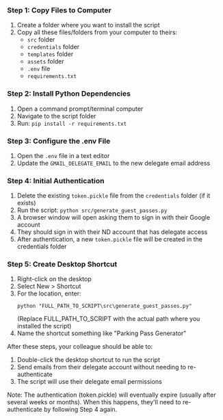 ### Step 1: Copy Files to Computer
1. Create a folder where you want to install the script
2. Copy all these files/folders from your computer to theirs:
   - `src` folder
   - `credentials` folder
   - `templates` folder
   - `assets` folder
   - `.env` file
   - `requirements.txt`

### Step 2: Install Python Dependencies
1. Open a command prompt/terminal computer
2. Navigate to the script folder
3. Run: `pip install -r requirements.txt`

### Step 3: Configure the .env File
1. Open the `.env` file in a text editor
2. Update the `GMAIL_DELEGATE_EMAIL` to the new delegate email address

### Step 4: Initial Authentication
1. Delete the existing `token.pickle` file from the `credentials` folder (if it exists)
2. Run the script: `python src/generate_guest_passes.py`
3. A browser window will open asking them to sign in with their Google account
4. They should sign in with their ND account that has delegate access
5. After authentication, a new `token.pickle` file will be created in the credentials folder

### Step 5: Create Desktop Shortcut
1. Right-click on the desktop
2. Select New > Shortcut
3. For the location, enter:
   ```
   python "FULL_PATH_TO_SCRIPT\src\generate_guest_passes.py"
   ```
   (Replace FULL_PATH_TO_SCRIPT with the actual path where you installed the script)
4. Name the shortcut something like "Parking Pass Generator"

After these steps, your colleague should be able to:
1. Double-click the desktop shortcut to run the script
2. Send emails from their delegate account without needing to re-authenticate
3. The script will use their delegate email permissions

Note: The authentication (token.pickle) will eventually expire (usually after several weeks or months). When this happens, they'll need to re-authenticate by following Step 4 again.